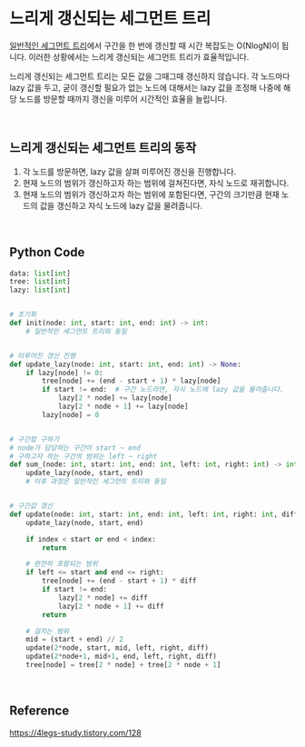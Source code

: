 # 느리게 갱신되는 세그먼트 트리

[일반적인 세그먼트 트리](segment-tree.md)에서 구간을 한 번에 갱신할 때 시간 복잡도는 O(NlogN)이 됩니다. 이러한 상황에서는 느리게 갱신되는 세그먼트 트리가 효율적입니다.

느리게 갱신되는 세그먼트 트리는 모든 값을 그때그때 갱신하지 않습니다. 각 노드마다 lazy 값을 두고, 굳이 갱신할 필요가 없는 노드에 대해서는 lazy 값을 조정해 나중에 해당 노드를 방문할 때까지 갱신을 미루어 시간적인 효율을 늘립니다.

<br>

## 느리게 갱신되는 세그먼트 트리의 동작

1. 각 노드를 방문하면, lazy 값을 살펴 미루어진 갱신을 진행합니다.
2. 현재 노드의 범위가 갱신하고자 하는 범위에 걸쳐진다면, 자식 노드로 재귀합니다.
3. 현재 노드의 범위가 갱신하고자 하는 범위에 포함된다면, 구간의 크기만큼 현재 노드의 값을 갱신하고 자식 노드에 lazy 값을 물려줍니다.

<br>

## Python Code

```python
data: list[int]
tree: list[int]
lazy: list[int]


# 초기화
def init(node: int, start: int, end: int) -> int:
    # 일반적인 세그먼트 트리와 동일


# 미루어진 갱신 진행
def update_lazy(node: int, start: int, end: int) -> None:
    if lazy[node] != 0:
        tree[node] += (end - start + 1) * lazy[node]
        if start != end:  # 구간 노드라면, 자식 노드에 lazy 값을 물려줍니다.
            lazy[2 * node] += lazy[node]
            lazy[2 * node + 1] += lazy[node]
        lazy[node] = 0


# 구간합 구하기
# node가 담당하는 구간이 start ~ end
# 구하고자 하는 구간의 범위는 left ~ right
def sum_(node: int, start: int, end: int, left: int, right: int) -> int:
    update_lazy(node, start, end)
    # 이후 과정은 일반적인 세그먼트 트리와 동일


# 구간값 갱신
def update(node: int, start: int, end: int, left: int, right: int, diff: int) -> None:
    update_lazy(node, start, end)

    if index < start or end < index:
        return

    # 완전히 포함되는 범위
    if left <= start and end <= right:
        tree[node] += (end - start + 1) * diff
        if start != end:
            lazy[2 * node] += diff
            lazy[2 * node + 1] += diff
        return

    # 걸치는 범위
    mid = (start + end) // 2
    update(2*node, start, mid, left, right, diff)
    update(2*node+1, mid+1, end, left, right, diff)
    tree[node] = tree[2 * node] + tree[2 * node + 1]
```

<br>

## Reference

https://4legs-study.tistory.com/128
